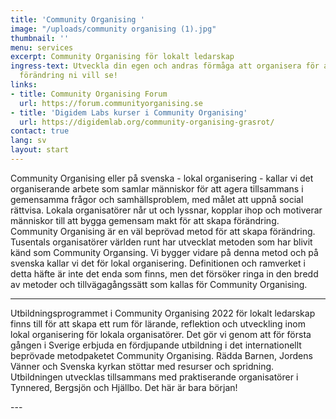 ```yaml
---
title: 'Community Organising '
image: "/uploads/community organising (1).jpg"
thumbnail: ''
menu: services
excerpt: Community Organising för lokalt ledarskap
ingress-text: Utveckla din egen och andras förmåga att organisera för att skapa den
  förändring ni vill se!
links:
- title: Community Organising Forum
  url: https://forum.communityorganising.se
- title: 'Digidem Labs kurser i Community Organising'
  url: https://digidemlab.org/community-organising-grasrot/
contact: true
lang: sv
layout: start
---
```


Community Organising eller på svenska - lokal
organisering - kallar vi det organiserande arbete som
samlar människor för att agera tillsammans i gemensamma
frågor och samhällsproblem, med målet att uppnå social
rättvisa. Lokala organisatörer når ut och lyssnar,
kopplar ihop och motiverar människor till att bygga
gemensam makt för att skapa förändring.
Community Organising är en väl beprövad metod för
att skapa förändring. Tusentals organisatörer världen
runt har utvecklat metoden som har blivit känd som
Community Organsing. Vi bygger vidare på denna metod
och på svenska kallar vi det för lokal organisering.
Definitionen och ramverket i detta häfte är inte det
enda som finns, men det försöker ringa in den bredd av
metoder och tillvägagångssätt som kallas för Community
Organising.

---
<p class="notification is-primary">
Utbildningsprogrammet i Community Organising 2022 för lokalt ledarskap finns till för att skapa ett rum för lärande, reflektion och utveckling inom lokal organisering för lokala organisatörer. Det gör vi genom att för första gången i Sverige erbjuda en fördjupande utbildning i det internationellt beprövade metodpaketet Community Organising. Rädda Barnen, Jordens Vänner och Svenska kyrkan stöttar med resurser och spridning. Utbildningen utvecklas tillsammans med praktiserande organisatörer i Tynnered, Bergsjön och Hjällbo. Det här är bara början!
</p>
---
